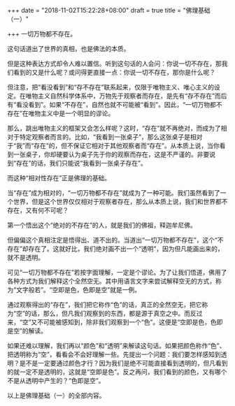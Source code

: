 +++
date = "2018-11-02T15:22:28+08:00"
draft = true
title = "佛理基础（一）"

+++
一切万物都不存在。  
  
这句话道出了世界的真相，也是佛法的本质。  
  
但是这种表达方式却令人难以置信。听到这句话的人会问：你说一切不存在，那我们看到的又是什么呢？或问得更直接一点：你说一切不存在，那你是什么呢？  
  
但注意，把“看没看到”和“存不存在”联系起来，仅限于唯物主义、唯心主义的设定。在唯物主义自然科学体系中，万物先于观察者而存在，是先有“存不存在”而后有“看没看到”。如果“不存在”，自然也就不可能被“看到”。因此，“一切万物都不存在”在唯物主义中是一个明显的谬论。  
  
那么，跳出唯物主义的框架又会怎么样呢？这时，“存在”就不再绝对，而成为了相对于特定观察者而言的。比如，“我看到一张桌子”，那么这张桌子是相对于“我”而“存在”的，但不保证它相对于其他观察者而“存在”。从本质上说，当你看到一张桌子，你却硬要认为桌子先于你的观察而存在，这是不严谨的。非要说到“存在”的话，我们只能说“我看到一张桌子存在”。  
  
而这种“相对性存在”正是佛理的基础。  
  
当“存在”成为相对的，“一切万物都不存在”就成为了一种可能。我们虽然看到了一个世界，但是这个世界仅仅相对于观察者存在，那么从本质上说，我们和世界都不存在，又有何不可呢？  
  
第一个悟出这个“绝对的不存在”的人，就是我们的佛祖，释迦牟尼佛。  
  
但偏偏这个真相注定是悟得出、道不出的。当道出“一切万物都不存在”，这个“不存在”却存在了。这就好比，我们绝对画不出一个“透明”，因为但凡能画出来的，就不是透明。  
  
可见“一切万物都不存在”若按字面理解，一定是个谬论。为了让我们悟道，佛用了各种方式为我们解释这个全然空无。其中用语言文字来尝试解释空无的方式，称为“文字般若”。“空即是色，色即是空”就是一例。  
  
通过观察得出的“存在”，我们把它称作“色”的话，真正的全然空无，把它称为“空”的话，那么，但凡我们观察到的东西，都是源于真空之中。而反过来，“空”又不可能被感知到，除非我们观察到一个“色”。这便是“空即是色，色即是空”的解读。

如果还难以理解，我们再以“颜色”和“透明”来解读这句话。如果把颜色称作“色”、把透明称为“空”，看看会不会好理解一些。先提出一个问题：我们要怎样感知到透明？是不是一定要通过颜色才行？因为我们是绝不可能直接看到透明的，但凡看到的就一定不是透明的，这就是“空即是色”。反之再问，我们看到的颜色，又有哪个不是从透明中产生的？“色即是空”。

以上是佛理基础（一）的全部内容。